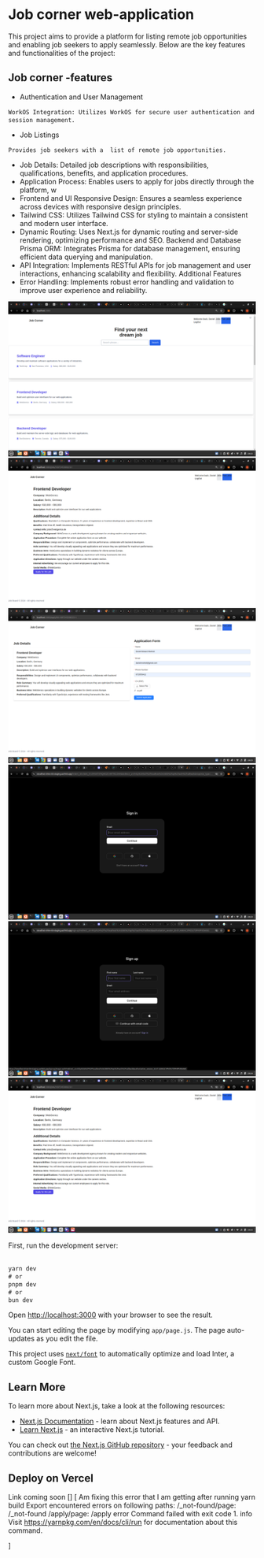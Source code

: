 # Job corner web-application

This project aims to provide a platform for listing remote job opportunities and enabling job seekers to apply seamlessly. Below are the key features and functionalities of the project:


## Job corner -features
* Authentication and User Management
```
WorkOS Integration: Utilizes WorkOS for secure user authentication and session management.
```

* Job Listings
``` 
Provides job seekers with a  list of remote job opportunities.
```
* Job Details: Detailed job descriptions with responsibilities, qualifications, benefits, and application procedures.
* Application Process: Enables users to apply for jobs directly through the platform, w
* Frontend and UI
Responsive Design: Ensures a seamless experience across devices with responsive design principles.
* Tailwind CSS: Utilizes Tailwind CSS for styling to maintain a consistent and modern user interface.
* Dynamic Routing: Uses Next.js for dynamic routing and server-side rendering, optimizing performance and SEO.
Backend and Database
Prisma ORM: Integrates Prisma for database management, ensuring efficient data querying and manipulation.
* API Integration: Implements RESTful APIs for job management and user interactions, enhancing scalability and flexibility.
Additional Features
* Error Handling: Implements robust error handling and validation to improve user experience and reliability.
<div >
<img src="./public/job1.png" alt="job demo" >
<img src="./public/job2.png" alt="job demo" >
<img src="./public/job3.png" alt="job demo" >
<img src="./public/job4.png" alt="job demo" >
<img src="./public/job5.png" alt="job demo" >
<img src="./public/job6.png" alt="job demo" >
</div>

First, run the development server:

```

yarn dev
# or
pnpm dev
# or
bun dev
```

Open [http://localhost:3000](http://localhost:3000) with your browser to see the result.

You can start editing the page by modifying `app/page.js`. The page auto-updates as you edit the file.

This project uses [`next/font`](https://nextjs.org/docs/basic-features/font-optimization) to automatically optimize and load Inter, a custom Google Font.

## Learn More

To learn more about Next.js, take a look at the following resources:

- [Next.js Documentation](https://nextjs.org/docs) - learn about Next.js features and API.
- [Learn Next.js](https://nextjs.org/learn) - an interactive Next.js tutorial.

You can check out [the Next.js GitHub repository](https://github.com/vercel/next.js/) - your feedback and contributions are welcome!

## Deploy on Vercel

Link coming soon []
[
Am fixing this error that I am getting after running yarn build
 Export encountered errors on following paths:
        /_not-found/page: /_not-found
        /apply/page: /apply
error Command failed with exit code 1.
info Visit https://yarnpkg.com/en/docs/cli/run for documentation about this command.

]
